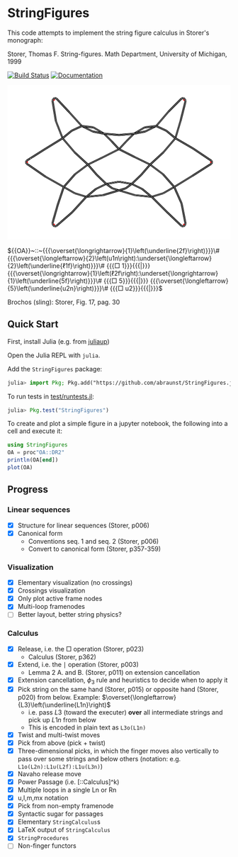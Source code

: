 # StringFigures

This code attempts to implement the string figure calculus in Storer's monograph:

Storer, Thomas F. String-figures. Math Department, University of Michigan, 1999

[![Build Status](https://github.com/abraunst/StringFigures.jl/actions/workflows/CI.yml/badge.svg?branch=main)](https://github.com/abraunst/StringFigures.jl/actions/workflows/CI.yml?query=branch%3Amain)
[![Documentation](https://img.shields.io/badge/docs-blue.svg)](https://abraunst.github.io/StringFigures.jl)

![brochos](notebooks/brochos.svg)

$`{{OA}}~::~{{{\overset{\longrightarrow}{1}\left(\underline{2f}\right)}}}\# {{{\overset{\longleftarrow}{2}\left(u1n\right):\underset{\longleftarrow}{2}\left(\underline{ℓ1f}\right)}}}\# {{{□ 1}}}{{{|}}} {{{\overset{\longrightarrow}{1}\left(ℓ2f\right):\underset{\longrightarrow}{1}\left(\underline{5f}\right)}}}\# {{{□ 5}}}{{{|}}} {{{\overset{\longleftarrow}{5}\left(\underline{u2n}\right)}}}\# {{{□ u2}}}{{{|}}}`$

Brochos (sling): Storer, Fig. 17, pag. 30

## Quick Start

First, install Julia (e.g. from [juliaup](https://github.com/JuliaLang/juliaup))

Open the Julia REPL with `julia`.

Add the `StringFigures` package:

```julia
julia> import Pkg; Pkg.add("https://github.com/abraunst/StringFigures.jl")
```

To run tests in [test/runtests.jl](./test/runtests.jl):

```julia
julia> Pkg.test("StringFigures")
```

To create and plot a simple figure in a jupyter notebook, the following into a cell and execute it:

```julia
using StringFigures
OA = proc"OA::DR2"
println(OA[end])
plot(OA)
```

## Progress

### Linear sequences

* [x] Structure for linear sequences (Storer, p006)
* [x] Canonical form
  * Conventions seq. 1 and seq. 2 (Storer, p006)
  * Convert to canonical form (Storer, p357-359)

### Visualization

* [x] Elementary visualization (no crossings)
* [x] Crossings visualization
* [x] Only plot active frame nodes
* [x] Multi-loop framenodes
* [ ] Better layout, better string physics?

### Calculus

* [x] Release, i.e. the $□$ operation (Storer, p023)
  * Calculus (Storer, p362)
* [x] Extend, i.e. the $\mid$ operation (Storer, p003)
  * Lemma 2 A. and B. (Storer, p011) on extension cancellation
* [X] Extension cancellation, $\phi_3$ rule and heuristics to decide when to apply it
* [x] Pick string on the same hand (Storer, p015) or opposite hand (Storer, p020) from below. Example: $\overset{\longleftarrow}{L3}\left(\underline{L1n}\right)$
  * i.e. pass $L3$ (toward the executer) **over** all intermediate strings and pick up $L1n$ from below
  * This is encoded in plain text as `L3o(L1n)`
* [X] Twist and multi-twist moves
* [X] Pick from above (pick + twist)
* [X] Three-dimensional picks, in which the finger moves also vertically to pass over some strings and below others (notation: e.g. `L1o(L2n):L1u(L2f):L1u(L3n)`)
* [X] Navaho release move
* [X] Power Passage (i.e. [::Calculus]^k)
* [x] Multiple loops in a single Ln or Rn
* [x] u,l,m,mx notation
* [x] Pick from non-empty framenode
* [x] Syntactic sugar for passages
* [x] Elementary `StringCalculus`s
* [x] LaTeX output of `StringCalculus`
* [x] `StringProcedures`
* [ ] Non-finger functors
